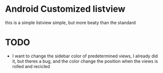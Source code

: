 # Android Customized listview

this is a simple listview simple, but more beaty than the standard

# TODO
 - I want to change the sidebar color of predetermined views, I already did it, but theres a bug, and the color change the position when the views is rolled and recicled

